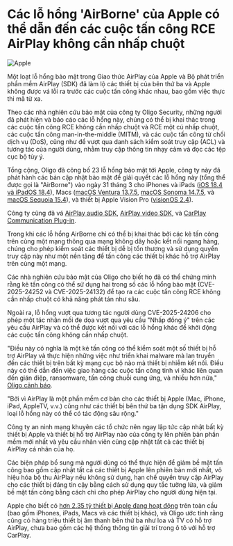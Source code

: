 # Các lỗ hổng 'AirBorne' của Apple có thể dẫn đến các cuộc tấn công RCE AirPlay không cần nhấp chuột

![Apple](https://www.bleepstatic.com/content/hl-images/2022/12/19/Apple.jpg)

Một loạt lỗ hổng bảo mật trong Giao thức AirPlay của Apple và Bộ phát triển phần mềm AirPlay (SDK) đã làm lộ các thiết bị của bên thứ ba và Apple không được vá lỗi ra trước các cuộc tấn công khác nhau, bao gồm việc thực thi mã từ xa.

Theo các nhà nghiên cứu bảo mật của công ty Oligo Security, những người đã phát hiện và báo cáo các lỗ hổng này, chúng có thể bị khai thác trong các cuộc tấn công RCE không cần nhấp chuột và RCE một cú nhấp chuột, các cuộc tấn công man-in-the-middle (MITM), và các cuộc tấn công từ chối dịch vụ (DoS), cũng như để vượt qua danh sách kiểm soát truy cập (ACL) và tương tác của người dùng, nhằm truy cập thông tin nhạy cảm và đọc các tệp cục bộ tùy ý.

Tổng cộng, Oligo đã công bố 23 lỗ hổng bảo mật tới Apple, công ty này đã phát hành các bản cập nhật bảo mật để giải quyết các lỗ hổng này (tổng thể được gọi là "AirBorne") vào ngày 31 tháng 3 cho iPhones và iPads ([iOS 18.4 và iPadOS 18.4](https://support.apple.com/en-us/122371)), Macs ([macOS Ventura 13.7.5](https://support.apple.com/en-us/122375), [macOS Sonoma 14.7.5](https://support.apple.com/en-us/122374), và [macOS Sequoia 15.4](https://support.apple.com/en-us/122373)), và thiết bị Apple Vision Pro ([visionOS 2.4](https://support.apple.com/en-us/122378)).

Công ty cũng đã vá [AirPlay audio SDK](https://support.apple.com/en-us/122403), [AirPlay video SDK](https://support.apple.com/en-us/122403), và [CarPlay Communication Plug-in](https://support.apple.com/en-us/122403).

Trong khi các lỗ hổng AirBorne chỉ có thể bị khai thác bởi các kẻ tấn công trên cùng một mạng thông qua mạng không dây hoặc kết nối ngang hàng, chúng cho phép kiểm soát các thiết bị dễ bị tổn thương và sử dụng quyền truy cập này như một nền tảng để tấn công các thiết bị khác hỗ trợ AirPlay trên cùng một mạng.

Các nhà nghiên cứu bảo mật của Oligo cho biết họ đã có thể chứng minh rằng kẻ tấn công có thể sử dụng hai trong số các lỗ hổng bảo mật (CVE-2025-24252 và CVE-2025-24132) để tạo ra các cuộc tấn công RCE không cần nhấp chuột có khả năng phát tán như sâu.

Ngoài ra, lỗ hổng vượt qua tương tác người dùng CVE-2025-24206 cho phép một tác nhân mối đe dọa vượt qua yêu cầu "Nhấp đồng ý" trên các yêu cầu AirPlay và có thể được kết nối với các lỗ hổng khác để khởi động các cuộc tấn công không cần nhấp chuột.

"Điều này có nghĩa là một kẻ tấn công có thể kiểm soát một số thiết bị hỗ trợ AirPlay và thực hiện những việc như triển khai malware mà lan truyền đến các thiết bị trên bất kỳ mạng cục bộ nào mà thiết bị nhiễm kết nối. Điều này có thể dẫn đến việc giao hàng các cuộc tấn công tinh vi khác liên quan đến gián điệp, ransomware, tấn công chuỗi cung ứng, và nhiều hơn nữa," [Oligo cảnh báo](https://www.oligo.security/blog/airborne).

"Bởi vì AirPlay là một phần mềm cơ bản cho các thiết bị Apple (Mac, iPhone, iPad, AppleTV, v.v.) cũng như các thiết bị bên thứ ba tận dụng SDK AirPlay, loại lỗ hổng này có thể có tác động sâu rộng."

Công ty an ninh mạng khuyên các tổ chức nên ngay lập tức cập nhật bất kỳ thiết bị Apple và thiết bị hỗ trợ AirPlay nào của công ty lên phiên bản phần mềm mới nhất và yêu cầu nhân viên cũng cập nhật tất cả các thiết bị AirPlay cá nhân của họ.

Các biện pháp bổ sung mà người dùng có thể thực hiện để giảm bề mặt tấn công bao gồm cập nhật tất cả các thiết bị Apple lên phiên bản mới nhất, vô hiệu hóa bộ thu AirPlay nếu không sử dụng, hạn chế quyền truy cập AirPlay cho các thiết bị đáng tin cậy bằng cách sử dụng quy tắc tường lửa, và giảm bề mặt tấn công bằng cách chỉ cho phép AirPlay cho người dùng hiện tại.

Apple cho biết có [hơn 2.35 tỷ thiết bị Apple đang hoạt động](https://security.apple.com/) trên toàn cầu (bao gồm iPhones, iPads, Macs và các thiết bị khác), và Oligo ước tính rằng cũng có hàng triệu thiết bị âm thanh bên thứ ba như loa và TV có hỗ trợ AirPlay, chưa bao gồm các hệ thống thông tin giải trí trong ô tô với hỗ trợ CarPlay.